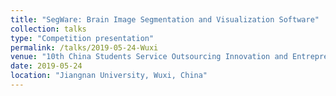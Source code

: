```yaml
---
title: "SegWare: Brain Image Segmentation and Visualization Software"
collection: talks
type: "Competition presentation"
permalink: /talks/2019-05-24-Wuxi
venue: "10th China Students Service Outsourcing Innovation and Entrepreneurship Competition"
date: 2019-05-24
location: "Jiangnan University, Wuxi, China"
---
```



